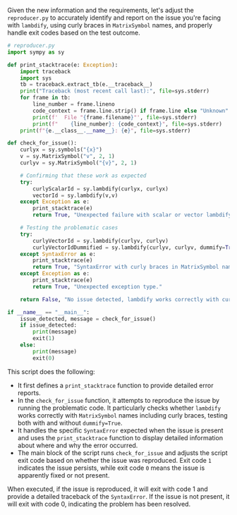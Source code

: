 Given the new information and the requirements, let's adjust the `reproducer.py` to accurately identify and report on the issue you're facing with `lambdify`, using curly braces in `MatrixSymbol` names, and properly handle exit codes based on the test outcome.

```python
# reproducer.py
import sympy as sy

def print_stacktrace(e: Exception):
    import traceback
    import sys
    tb = traceback.extract_tb(e.__traceback__)
    print("Traceback (most recent call last):", file=sys.stderr)
    for frame in tb:
        line_number = frame.lineno
        code_context = frame.line.strip() if frame.line else "Unknown"
        print(f'  File "{frame.filename}"', file=sys.stderr)
        print(f"    {line_number}: {code_context}", file=sys.stderr)
    print(f"{e.__class__.__name__}: {e}", file=sys.stderr)

def check_for_issue():
    curlyx = sy.symbols("{x}")
    v = sy.MatrixSymbol("v", 2, 1)
    curlyv = sy.MatrixSymbol("{v}", 2, 1)

    # Confirming that these work as expected
    try:
        curlyScalarId = sy.lambdify(curlyx, curlyx)
        vectorId = sy.lambdify(v,v)
    except Exception as e:
        print_stacktrace(e)
        return True, "Unexpected failure with scalar or vector lambdify."

    # Testing the problematic cases
    try:
        curlyVectorId = sy.lambdify(curlyv, curlyv)
        curlyVectorIdDummified = sy.lambdify(curlyv, curlyv, dummify=True)
    except SyntaxError as e:
        print_stacktrace(e)
        return True, "SyntaxError with curly braces in MatrixSymbol name, demonstrating the issue."
    except Exception as e:
        print_stacktrace(e)
        return True, "Unexpected exception type."

    return False, "No issue detected, lambdify works correctly with curly braces in MatrixSymbol name."

if __name__ == "__main__":
    issue_detected, message = check_for_issue()
    if issue_detected:
        print(message)
        exit(1)
    else:
        print(message)
        exit(0)
```

This script does the following:
- It first defines a `print_stacktrace` function to provide detailed error reports.
- In the `check_for_issue` function, it attempts to reproduce the issue by running the problematic code. It particularly checks whether `lambdify` works correctly with `MatrixSymbol` names including curly braces, testing both with and without `dummify=True`.
- It handles the specific `SyntaxError` expected when the issue is present and uses the `print_stacktrace` function to display detailed information about where and why the error occurred.
- The main block of the script runs `check_for_issue` and adjusts the script exit code based on whether the issue was reproduced. Exit code `1` indicates the issue persists, while exit code `0` means the issue is apparently fixed or not present.

When executed, if the issue is reproduced, it will exit with code 1 and provide a detailed traceback of the `SyntaxError`. If the issue is not present, it will exit with code 0, indicating the problem has been resolved.